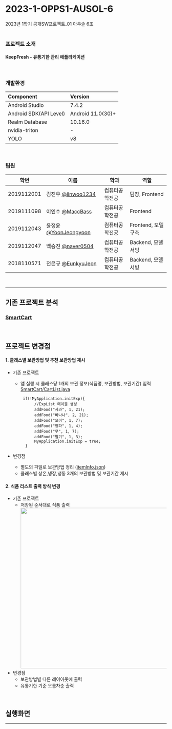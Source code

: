 # 2023-1-OPPS1-AUSOL-6
2023년 1학기 공개SW프로젝트_01 아우솔 6조
<br/><br/>

### 프로젝트 소개
<div>
<h4>KeepFresh - 유통기한 관리 애플리케이션</h4>
</div>
<br/>

### 개발환경

| **Component**  | **Version** |
| :---  | :------ |
| Android Studio | 7.4.2 |
| Android SDK(API Level) | Android 11.0(30)+ |
| Realm Database | 10.16.0 |
| nvidia-triton | - |
| YOLO | v8 |
<br/>

### 팀원
|학번|이름|학과|역할|
|----|---|---|---|
|2019112001|김진우 [@jinwoo1234](https://github.com/jinwoo1234)|컴퓨터공학전공|팀장, Frontend|
|2019111098|이인수 [@MaccBass](https://github.com/MaccBass)|컴퓨터공학전공|Frontend|
|2019112043|윤정윤 [@YoonJeongyoon](https://github.com/Yoonjeongyoon)|컴퓨터공학전공|Frontend, 모델구축|
|2019112047|백승진 [@naver0504](https://github.com/naver0504)|컴퓨터공학전공|Backend, 모델서빙|
|2018110571|전은규 [@EunkyuJeon](https://github.com/Eunkyu-Jeon)|컴퓨터공학전공|Backend, 모델서빙|
<br/>

- - - - - - - - - - - - - - - - - - - - - - - - - - - -

## 기존 프로젝트 분석

### [SmartCart](https://github.com/CSID-DGU/2020-1-OSSP1-savezone-6)


<br/>

## 프로젝트 변경점
#### 1. 클래스별 보관방법 및 추천 보관방법 제시
   * 기존 프로젝트 
      - 앱 실행 시 클래스당 1개의 보관 정보(식품명, 보관방법, 보관기간) 입력<br/>
         [SmartCart/CartList.java](https://github.com/CSID-DGU/2020-1-OSSP1-savezone-6/blob/master/app/src/main/java/com/teamsavezone/smartcart/CartList.java)
          ```
           if(!MyApplication.initExp){
                //ExpList 테이블 생성
                addFood("사과", 1, 21);
                addFood("바나나", 2, 21);
                addFood("오이", 1, 7);
                addFood("양파", 1, 4);
                addFood("무", 1, 7);
                addFood("딸기", 1, 3);
                MyApplication.initExp = true;
            }
          ```

   * 변경점
      - 별도의 파일로 보관방법 정리 ([itemInfo.json](https://github.com/CSID-DGU/2023-1-OPPS1-AUSOL-6/blob/main/app/src/main/assets/itemInfo.json))
      - 클래스별 상온,냉장,냉동 3개의 보관방법 및 보관기간 제시

#### 2. 식품 리스트 출력 방식 변경

   * 기존 프로젝트
     - 저장된 순서대로 식품 출력<br/>
         <img height="500" src="https://github.com/CSID-DGU/2023-1-OPPS1-AUSOL-6/assets/24996261/7567b75f-2322-4001-bbbb-2258da90fa47">
   * 변경점
        * 보관방법별 다른 레이아웃에 출력
        * 유통기한 기준 오름차순 출력
     
     
<br/>

## 실행화면


- - - - - - - - - - - - - - - - - - - - - - - - - - - -





    

    

    
